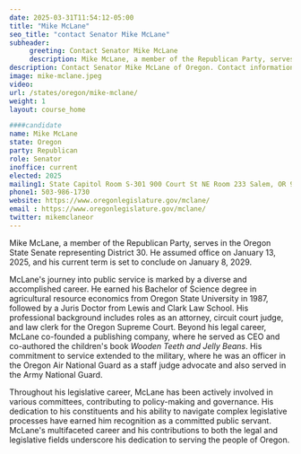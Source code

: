```yaml
---
date: 2025-03-31T11:54:12-05:00
title: "Mike McLane"
seo_title: "contact Senator Mike McLane"
subheader:
     greeting: Contact Senator Mike McLane
     description: Mike McLane, a member of the Republican Party, serves in the Oregon State Senate representing District 30. He assumed office on January 13, 2025, and his current term is set to conclude on January 8, 2029.
description: Contact Senator Mike McLane of Oregon. Contact information for Mike McLane includes email address, phone number, and mailing address.
image: mike-mclane.jpeg
video:
url: /states/oregon/mike-mclane/
weight: 1
layout: course_home

####candidate
name: Mike McLane
state: Oregon
party: Republican
role: Senator
inoffice: current
elected: 2025
mailing1: State Capitol Room S-301 900 Court St NE Room 233 Salem, OR 97301
phone1: 503-986-1730
website: https://www.oregonlegislature.gov/mclane/
email : https://www.oregonlegislature.gov/mclane/
twitter: mikemclaneor
---
```

Mike McLane, a member of the Republican Party, serves in the Oregon State Senate representing District 30. He assumed office on January 13, 2025, and his current term is set to conclude on January 8, 2029.

McLane's journey into public service is marked by a diverse and accomplished career. He earned his Bachelor of Science degree in agricultural resource economics from Oregon State University in 1987, followed by a Juris Doctor from Lewis and Clark Law School. His professional background includes roles as an attorney, circuit court judge, and law clerk for the Oregon Supreme Court. Beyond his legal career, McLane co-founded a publishing company, where he served as CEO and co-authored the children's book *Wooden Teeth and Jelly Beans*. His commitment to service extended to the military, where he was an officer in the Oregon Air National Guard as a staff judge advocate and also served in the Army National Guard.

Throughout his legislative career, McLane has been actively involved in various committees, contributing to policy-making and governance. His dedication to his constituents and his ability to navigate complex legislative processes have earned him recognition as a committed public servant. McLane's multifaceted career and his contributions to both the legal and legislative fields underscore his dedication to serving the people of Oregon.
